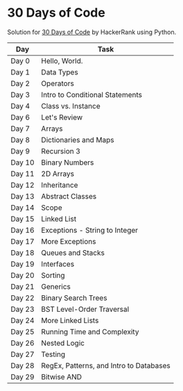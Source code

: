 # 30 Days of Code

Solution for [30 Days of Code](https://www.hackerrank.com/domains/tutorials/30-days-of-code) by  HackerRank using Python.

|  Day | Task |
| --- | --- |
|  Day 0 |  Hello, World. |
|  Day 1 |   Data Types |
| Day 2 |  Operators |
| Day 3 |  Intro to Conditional Statements|
| Day 4 |  Class vs. Instance|
| Day 6 |  Let's Review|
| Day 7 |  Arrays|
| Day 8 |  Dictionaries and Maps|
| Day 9 |  Recursion 3|
| Day 10 |  Binary Numbers|
| Day 11 |  2D Arrays|
| Day 12 |  Inheritance|
| Day 13 |  Abstract Classes|
| Day 14 |  Scope|
| Day 15 |  Linked List|
| Day 16 |  Exceptions - String to Integer|
| Day 17 |  More Exceptions|
| Day 18 |  Queues and Stacks|
| Day 19 |  Interfaces|
| Day 20 |  Sorting|
| Day 21 |  Generics|
| Day 22 |  Binary Search Trees|
| Day 23 |  BST Level-Order Traversal|
| Day 24 |  More Linked Lists|
| Day 25 |  Running Time and Complexity|
| Day 26 |  Nested Logic|
| Day 27 |  Testing|
| Day 28 |  RegEx, Patterns, and Intro to Databases|
| Day 29 |  Bitwise AND|
